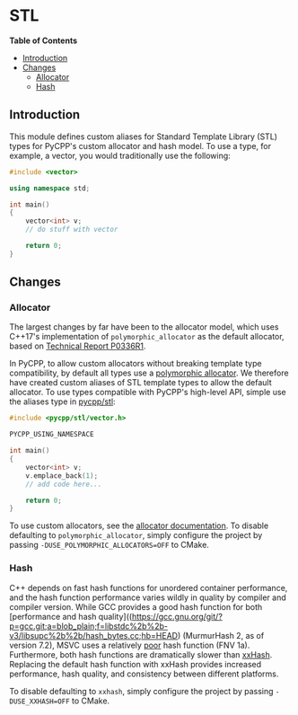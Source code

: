# STL

**Table of Contents**

- [Introduction](#introduction)
- [Changes](#changes)
  - [Allocator](#allocator)
  - [Hash](#hash)

## Introduction

This module defines custom aliases for Standard Template Library (STL) types for PyCPP's custom allocator and hash model. To use a type, for example, a vector, you would traditionally use the following:

```cpp
#include <vector>

using namespace std;

int main()
{
    vector<int> v;
    // do stuff with vector

    return 0;
}
```

## Changes

### Allocator

The largest changes by far have been to the allocator model, which uses C++17's implementation of `polymorphic_allocator` as the default allocator, based on [Technical Report P0336R1](http://www.open-std.org/jtc1/sc22/wg21/docs/papers/2016/p0336r1.pdf).

In PyCPP, to allow custom allocators without breaking template type compatibility, by default all types use a [polymorphic allocator](/pycpp/allocator/polymorphic.h). We therefore have created custom aliases of STL template types to allow the default allocator. To use types compatible with PyCPP's high-level API, simple use the aliases type in [pycpp/stl](/pycpp/stl):

```cpp
#include <pycpp/stl/vector.h>

PYCPP_USING_NAMESPACE

int main()
{
    vector<int> v;
    v.emplace_back(1);
    // add code here...

    return 0;
}
```

To use custom allocators, see the [allocator documentation](/pycpp/allocator/README.md). To disable defaulting to `polymorphic_allocator`, simply configure the project by passing `-DUSE_POLYMORPHIC_ALLOCATORS=OFF` to CMake.

### Hash

C++ depends on fast hash functions for unordered container performance, and the hash function performance varies wildly in quality by compiler and compiler version. While GCC provides a good hash function for both [performance and hash quality]((https://gcc.gnu.org/git/?p=gcc.git;a=blob_plain;f=libstdc%2b%2b-v3/libsupc%2b%2b/hash_bytes.cc;hb=HEAD) (MurmurHash 2, as of version 7.2), MSVC uses a relatively [poor](https://docs.microsoft.com/en-us/cpp/porting/fix-your-dependencies-on-library-internals) hash function (FNV 1a). Furthermore, both hash functions are dramatically slower than [xxHash](https://aras-p.info/blog/2016/08/02/Hash-Functions-all-the-way-down/). Replacing the default hash function with xxHash provides increased performance, hash quality, and consistency between different platforms.

 To disable defaulting to `xxhash`, simply configure the project by passing `-DUSE_XXHASH=OFF` to CMake.
